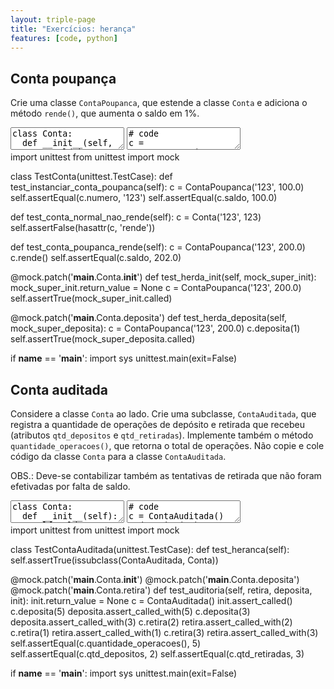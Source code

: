 ```yaml
---
layout: triple-page
title: "Exercícios: herança"
features: [code, python]
---
```


## Conta poupança

Crie uma classe `ContaPoupanca`, que estende a classe `Conta` e adiciona o método `rende()`, que aumenta o saldo em 1%.

<textarea class="code lang-python">
class Conta:
  def __init__(self, numero, saldo):
    self.numero = numero
    self.saldo = saldo
  
  def deposita(self, quantia):
    self.saldo += quantia
</textarea>

<textarea class="stdin">
# code
c = ContaPoupanca('555', 50.0)
c.rende()
print(c.saldo)
</textarea>

<div class="testcode">
import unittest
from unittest import mock

class TestConta(unittest.TestCase):
  def test_instanciar_conta_poupanca(self):
    c = ContaPoupanca('123', 100.0)
    self.assertEqual(c.numero, '123')
    self.assertEqual(c.saldo, 100.0)
  
  def test_conta_normal_nao_rende(self):
    c = Conta('123', 123)
    self.assertFalse(hasattr(c, 'rende'))

  def test_conta_poupanca_rende(self):
    c = ContaPoupanca('123', 200.0)
    c.rende()
    self.assertEqual(c.saldo, 202.0)

  @mock.patch('__main__.Conta.__init__')
  def test_herda_init(self, mock_super_init):
    mock_super_init.return_value = None
    c = ContaPoupanca('123', 200.0)
    self.assertTrue(mock_super_init.called)

  @mock.patch('__main__.Conta.deposita')
  def test_herda_deposita(self, mock_super_deposita):
    c = ContaPoupanca('123', 200.0)
    c.deposita(1)
    self.assertTrue(mock_super_deposita.called)

if __name__ == '__main__':
  import sys
  unittest.main(exit=False)
</div>

## Conta auditada

Considere a classe `Conta` ao lado. Crie uma subclasse, `ContaAuditada`, que registra a quantidade de operações de depósito e retirada que recebeu (atributos `qtd_depositos` e `qtd_retiradas`). Implemente também o método `quantidade_operacoes()`, que retorna o total de operações. Não copie e cole código da classe `Conta` para a classe `ContaAuditada`.

OBS.: Deve-se contabilizar também as tentativas de retirada que não foram efetivadas por falta de saldo.

<textarea class="code lang-python">
class Conta:
  def __init__(self):
    self.saldo = 0

  def deposita(self, quantia):
    self.saldo += quantia

  def retira(self, quantia):
    if self.saldo >= quantia:
      self.saldo -= quantia
</textarea>

<textarea class="stdin">
# code
c = ContaAuditada()
c.deposita(20)
c.deposita(5)
c.retira(3)
print(c.qtd_depositos)
print(c.qtd_retiradas)
print(c.quantidade_operacoes())
</textarea>

<div class="testcode">
import unittest
from unittest import mock

class TestContaAuditada(unittest.TestCase):
  def test_heranca(self):
    self.assertTrue(issubclass(ContaAuditada, Conta))
  
  @mock.patch('__main__.Conta.__init__')
  @mock.patch('__main__.Conta.deposita')
  @mock.patch('__main__.Conta.retira')
  def test_auditoria(self, retira, deposita, init):
    init.return_value = None
    c = ContaAuditada()
    init.assert_called()
    c.deposita(5)
    deposita.assert_called_with(5)
    c.deposita(3)
    deposita.assert_called_with(3)
    c.retira(2)
    retira.assert_called_with(2)
    c.retira(1)
    retira.assert_called_with(1)
    c.retira(3)
    retira.assert_called_with(3)
    self.assertEqual(c.quantidade_operacoes(), 5)
    self.assertEqual(c.qtd_depositos, 2)
    self.assertEqual(c.qtd_retiradas, 3)

if __name__ == '__main__':
  import sys
  unittest.main(exit=False)
</div>

